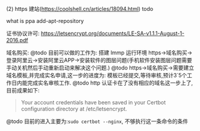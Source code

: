 (2) https 建站(https://coolshell.cn/articles/18094.html) todo

what is ppa add-apt-repository

证书协议许可:
https://letsencrypt.org/documents/LE-SA-v1.1.1-August-1-2016.pdf

域名购买:
@todo 目前可以做的工作为: 搭建 lmmp 运行环境
https->域名购买->登录阿里云->安装阿里云APP->安装软件的图层问题(手机软件安装图层问题需要手动关机然后手动重新启动来解决这个问题.)
@todo https->域名购买->需要建立域名模板,并完成实名申请,这一步的进度为: 模板已经提交,等待审核,预计3`5个工作日内能完成实名审核工作.
@todo http 认证卡在了没有相应的域名这一步上了,目前成果如下:

> Your account credentials have been saved in your Certbot configuration directory at /etc/letsencrypt.

@todo 目前的进入主要为:`sudo certbot --nginx`, 不够执行这一条命令的条件